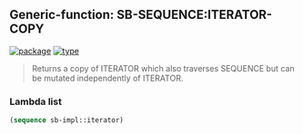## Generic-function: SB-SEQUENCE:ITERATOR-COPY
[![package](https://img.shields.io/badge/Package-SB--SEQUENCE-5f9ea0.svg?style=social&colorA=999999)](../) [![type](https://img.shields.io/badge/Type-Generic--Function-5f9ea0.svg?style=social&colorA=999999)](../#generic-function) 

> Returns a copy of ITERATOR which also traverses SEQUENCE but can
> be mutated independently of ITERATOR.

### Lambda list
```cl
(sequence sb-impl::iterator)
```
